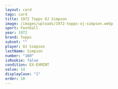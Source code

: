 ```yaml
---
layout: card
tags: card
title: 1972 Topps OJ Simpson
image: /images/uploads/1972-topps-oj-simpson.webp
sport: Football
year: 1972
brand: Topps
subset: ""
player: OJ Simpson
lastName: Simpson
number: "160"
isRookie: false
condition: EX-EXMINT
value: 14
displayCase: "1"
order: 10
---
```

